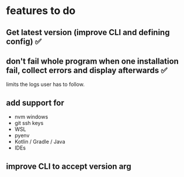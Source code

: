 # features to do 

## Get latest version (improve CLI and defining config) ✅ 

## don't fail whole program when one installation fail, collect errors and display afterwards ✅ 
limits the logs user has to follow.

## add support for 
- nvm windows
- git ssh keys 
- WSL 
- pyenv
- Kotlin / Gradle / Java 
- IDEs

## improve CLI to accept version arg